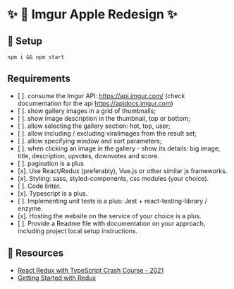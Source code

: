 # ✨ 🍎 Imgur Apple Redesign ✨

## 🏁 Setup

```ssh
npm i && npm start
```

## Requirements

- [ ]. consume the Imgur API: https://api.imgur.com/ (check documentation for the api https://apidocs.imgur.com)
- [ ]. show gallery images in a grid of thumbnails;
- [ ]. show image description in the thumbnail, top or bottom;
- [ ]. allow selecting the gallery section: hot, top, user;
- [ ]. allow including / excluding viralimages from the result set;
- [ ]. allow specifying window and sort parameters;
- [ ]. when clicking an image in the gallery - show its details: big image, title, description, upvotes, downvotes and score.
- [ ]. pagination is a plus
- [x]. Use React/Redux (preferably), Vue.js or other similar js frameworks.
- [x]. Styling: sass, styled-components, css modules (your choice).
- [ ]. Code linter.
- [x]. Typescript is a plus.
- [ ]. Implementing unit tests is a plus: Jest + react-testing-library / enzyme.
- [x]. Hosting the website on the service of your choice is a plus.
- [ ]. Provide a Readme file with documentation on your approach, including project local setup instructions.

## 📝 Resources

- [React Redux with TypeScript Crash Course - 2021](https://create-react-app.dev/docs/adding-typescript/)
- [Getting Started with Redux](https://redux.js.org/tutorials/quick-start)
